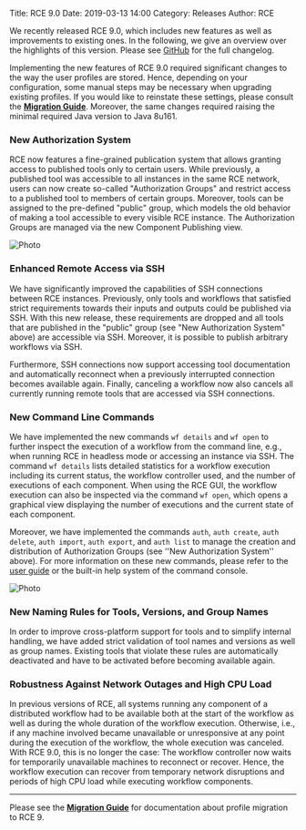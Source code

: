 Title: RCE 9.0
Date: 2019-03-13 14:00
Category: Releases
Author: RCE

We recently released RCE 9.0, which includes new features as well as improvements to existing ones.
In the following, we give an overview over the highlights of this version.
Please see [GitHub](https://github.com/rcenvironment/rce/releases) for the full changelog.

Implementing the new features of RCE 9.0 required significant changes to the way the user profiles are stored.
Hence, depending on your configuration, some manual steps may be necessary when upgrading existing profiles.
If you would like to reinstate these settings, please consult the [**Migration Guide**](pages/documentation/migration-guide.html#rce9).
Moreover, the same changes required raising the minimal required Java version to Java 8u161.

### New Authorization System

RCE now features a fine-grained publication system that allows granting access to published tools only to certain users.
While previously, a published tool was accessible to all instances in the same RCE network, users can now create so-called "Authorization Groups" and restrict access to a published tool to members of certain groups.
Moreover, tools can be assigned to the pre-defined "public" group, which models the old behavior of making a tool accessible to every visible RCE instance.
The Authorization Groups are managed via the new Component Publishing view.

![Photo]({attach}images/release-9.0.0/authorization.png)

### Enhanced Remote Access via SSH

We have significantly improved the capabilities of SSH connections between RCE instances.
Previously, only tools and workflows that satisfied strict requirements towards their inputs and outputs could be published via SSH.
With this new release, these requirements are dropped and all tools that are published in the "public" group (see "New Authorization System" above) are accessible via SSH.
Moreover, it is possible to publish arbitrary workflows via SSH.

Furthermore, SSH connections now support accessing tool documentation and automatically reconnect when a previously interrupted connection becomes available again.
Finally, canceling a workflow now also cancels all currently running remote tools that are accessed via SSH connections.

### New Command Line Commands

We have implemented the new commands `wf details` and `wf open` to further inspect the execution of a workflow from the command line, e.g., when running RCE in headless mode or accessing an instance via SSH.
The command `wf details` lists detailed statistics for a workflow execution including its current status, the workflow controller used, and the number of executions of each component.
When using the RCE GUI, the workflow execution can also be inspected via the command `wf open`, which opens a graphical view displaying the number of executions and the current state of each component.

Moreover, we have implemented the commands `auth`, `auth create`, `auth delete`, `auth import`, `auth export`, and `auth list` to manage the creation and distribution of Authorization Groups (see ''New Authorization System'' above). For more information on these new commands, please refer to the [user guide](pages/documentation/documentation.html) or the built-in help system of the command console.

![Photo]({attach}images/release-9.0.0/wfdetails.png)

### New Naming Rules for Tools, Versions, and Group Names

In order to improve cross-platform support for tools and to simplify internal handling, we have added strict validation of tool names and versions as well as group names. Existing tools that violate these rules are automatically deactivated and have to be activated before becoming available again.

### Robustness Against Network Outages and High CPU Load

In previous versions of RCE, all systems running any component of a distributed workflow had to be available both at the start of the workflow as well as during the whole duration of the workflow execution.
Otherwise, i.e., if any machine involved became unavailable or unresponsive at any point during the execution of the workflow, the whole execution was canceled.
With RCE 9.0, this is no longer the case:
The workflow controller now waits for temporarily unavailable machines to reconnect or recover.
Hence, the workflow execution can recover from temporary network disruptions and periods of high CPU load while executing workflow components.


---
Please see the [**Migration Guide**](pages/documentation/migration-guide.html#rce9) for documentation about profile migration to RCE 9.